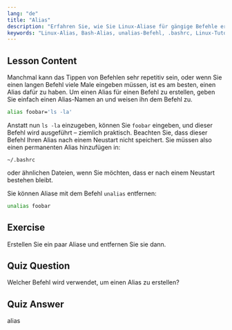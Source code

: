 ```yaml
---
lang: "de"
title: "Alias"
description: "Erfahren Sie, wie Sie Linux-Aliase für gängige Befehle erstellen und verwalten. Entdecken Sie die temporäre und permanente Alias-Einrichtung in .bashrc. Verbessern Sie Ihre Effizienz in der Befehlszeile!"
keywords: "Linux-Alias, Bash-Alias, unalias-Befehl, .bashrc, Linux-Tutorial, Befehlszeile, Linux für Anfänger, Linux-Anleitung"
---
```


## Lesson Content

Manchmal kann das Tippen von Befehlen sehr repetitiv sein, oder wenn Sie einen langen Befehl viele Male eingeben müssen, ist es am besten, einen Alias dafür zu haben. Um einen Alias für einen Befehl zu erstellen, geben Sie einfach einen Alias-Namen an und weisen ihn dem Befehl zu.

```bash
alias foobar='ls -la'
```

Anstatt nun `ls -la` einzugeben, können Sie `foobar` eingeben, und dieser Befehl wird ausgeführt – ziemlich praktisch. Beachten Sie, dass dieser Befehl Ihren Alias nach einem Neustart nicht speichert. Sie müssen also einen permanenten Alias hinzufügen in:

```plaintext
~/.bashrc
```

oder ähnlichen Dateien, wenn Sie möchten, dass er nach einem Neustart bestehen bleibt.

Sie können Aliase mit dem Befehl `unalias` entfernen:

```bash
unalias foobar
```

## Exercise

Erstellen Sie ein paar Aliase und entfernen Sie sie dann.

## Quiz Question

Welcher Befehl wird verwendet, um einen Alias zu erstellen?

## Quiz Answer

alias
